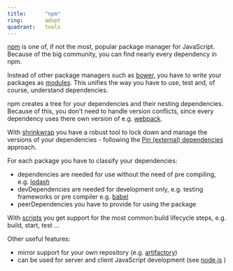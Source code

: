 ```yaml
---
title:      "npm"
ring:       adopt
quadrant:   tools
---
```


[npm](https://www.npmjs.com/) is one of, if not the most, popular package manager for JavaScript. Because of the big community, you can find nearly every dependency in npm.

Instead of other package managers such as [bower](/tools/bower/), you have to write your packages as [modules](https://en.wikipedia.org/wiki/CommonJS). This unifies the way you have to use, test and, of course, understand dependencies.

npm creates a tree for your dependencies and their nesting dependencies. Because of this, you don't need to handle version conflicts, since every dependency uses there own version of e.g. [webpack](/tools/webpack/).

With [shrinkwrap](https://docs.npmjs.com/cli/shrinkwrap) you have a robust tool to lock down and manage the versions of your dependencies - following the [Pin (external) dependencies](/methods-and-patterns/pin-external-dependencies/) approach.

For each package you have to classify your dependencies:

-   dependencies are needed for use without the need of pre compiling, e.g. [lodash](https://lodash.com/)
-   devDependencies are needed for development only, e.g. testing frameworks or pre compiler e.g. [babel](/languages-and-frameworks/babel/)
-   peerDependencies you have to provide for using the package

With [scripts](https://docs.npmjs.com/misc/scripts) you get support for the most common build lifecycle steps, e.g. build, start, test ...

Other useful features:

-   mirror support for your own repository (e.g. [artifactory](/platforms-and-services/artifactory/))
-   can be used for server and client JavaScript development (see [node.js](/languages-and-frameworks/node-js/) )
